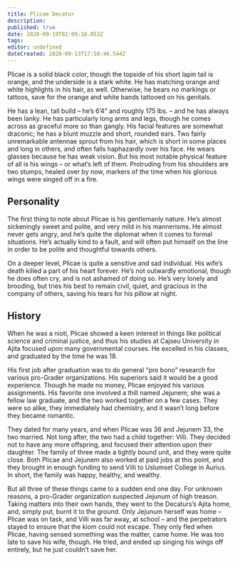 ```yaml
---
title: Plicae Decatur
description: 
published: true
date: 2020-09-19T02:09:18.053Z
tags: 
editor: undefined
dateCreated: 2020-09-13T17:50:46.544Z
---
```


Plicae is a solid black color, though the topside of his short lapin tail is orange, and the underside is a stark white. He has matching orange and white highlights in his hair, as well. Otherwise, he bears no markings or tattoos, save for the orange and white bands tattooed on his genitals.

He has a lean, tall build – he’s 6’4” and roughly 175 lbs. – and he has always been lanky. He has particularly long arms and legs, though he comes across as graceful more so than gangly. His facial features are somewhat draconic; he has a blunt muzzle and short, rounded ears. Two fairly unremarkable antennae sprout from his hair, which is short in some places and long in others, and often falls haphazardly over his face. He wears glasses because he has weak vision. But his most notable physical feature of all is his wings – or what’s left of them. Protruding from his shoulders are two stumps, healed over by now, markers of the time when his glorious wings were singed off in a fire.

Personality
-----------

The first thing to note about Plicae is his gentlemanly nature. He’s almost sickeningly sweet and polite, and very mild in his mannerisms. He almost never gets angry, and he’s quite the diplomat when it comes to formal situations. He’s actually kind to a fault, and will often put himself on the line in order to be polite and thoughtful towards others.

On a deeper level, Plicae is quite a sensitive and sad individual. His wife’s death killed a part of his heart forever. He’s not outwardly emotional, though he does often cry, and is not ashamed of doing so. He’s very lonely and brooding, but tries his best to remain civil, quiet, and gracious in the company of others, saving his tears for his pillow at night.

History
-------

When he was a nioti, Plicae showed a keen interest in things like political science and criminal justice, and thus his studies at Cajseu University in Ajita focused upon many governmental courses. He excelled in his classes, and graduated by the time he was 18.

His first job after graduation was to do general “pro bono” research for various pro-Grader organizations. His superiors said it would be a good experience. Though he made no money, Plicae enjoyed his various assignments. His favorite one involved a thill named Jejunem; she was a fellow law graduate, and the two worked together on a few cases. They were so alike, they immediately had chemistry, and it wasn’t long before they became romantic.

They dated for many years, and when Plicae was 36 and Jejunem 33, the two married. Not long after, the two had a child together: Villi. They decided not to have any more offspring, and focused their attention upon their daughter. The family of three made a tightly bound unit, and they were quite close. Both Plicae and Jejunem also worked at paid jobs at this point, and they brought in enough funding to send Villi to Uslumset College in Aurius. In short, the family was happy, healthy, and wealthy.

But all three of these things came to a sudden end one day. For unknown reasons, a pro-Grader organization suspected Jejunum of high treason. Taking matters into their own hands, they went to the Decaturs’s Ajita home, and, simply put, burnt it to the ground. Only Jejunum herself was home – Plicae was on task, and Villi was far away, at school – and the perpetrators stayed to ensure that the kiom could not escape. They only fled when Plicae, having sensed something was the matter, came home. He was too late to save his wife, though. He tried, and ended up singing his wings off entirely, but he just couldn’t save her.